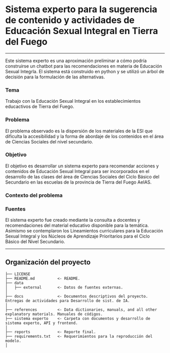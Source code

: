 # Sistema experto para la sugerencia de contenido y actividades de Educación Sexual Integral en Tierra del Fuego
------------------------
Este sistema experto es una aproximación preliminar a cómo podría construirse un chatbot para las recomendaciones en 
materia de Educación Sexual Integrla. El sistema está construido en python y se utilizó un árbol de decisión para la formulación de las alternativas.

### Tema

Trabajo con la Educación Sexual Integral en los establecimientos educactivos de Tierra del Fuego.

### Problema
El problema observado es la dispersión de los materiales de la ESI que dificulta la accesibilidad y la forma de abordaje de los contenidos en el 
área de Ciencias Sociales del nivel secundario. 

### Objetivo
El objetivo es desarrollar un sistema experto para recomendar acciones y contenidos de Educación Sexual Integral para ser incorporados en el desarrollo de 
las clases del área de Ciencias Sociales del Ciclo Básico del Secundario en las escuelas de la provincia de Tierra del Fuego AeIAS.

### Contexto del problema 


### Fuentes
El sistema experto fue creado mediante la consulta a docentes y recomendaciones del material educativo disponible para la temática. Asimismo se 
contemplaron los Lineamientos curriculares para la Educación Sexual Integral y los Núcleos de Aprendizaje Prioritarios para el Ciclo Básico del 
Nivel Secundario.

-----------------------
Organización del proyecto
------------

    ├── LICENSE
    ├── README.md          <- README. 
    ├── data
    │   ├── external       <- Datos de fuentes externas.
    │
    ├── docs               <- Documentos descriptivos del proyecto. Entregas de actividades para Desarrollo de sist. de IA.
    │
    ├── references         <- Data dictionaries, manuals, and all other explanatory materials. Manuales de códigos.
    ├── sistema experto    <- Carpeta con documentos y desarrollo de sistema experto, API y frontend.
    │
    ├── reports            <- Reporte final. 
    ├── requirements.txt   <- Requerimientos para la reproducción del modelo. 
    │
